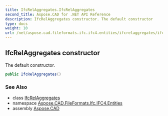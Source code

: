 ```yaml
---
title: IfcRelAggregates.IfcRelAggregates
second_title: Aspose.CAD for .NET API Reference
description: IfcRelAggregates constructor. The default constructor
type: docs
weight: 10
url: /net/aspose.cad.fileformats.ifc.ifc4.entities/ifcrelaggregates/ifcrelaggregates/
---
```

## IfcRelAggregates constructor

The default constructor.

```csharp
public IfcRelAggregates()
```

### See Also

* class [IfcRelAggregates](../)
* namespace [Aspose.CAD.FileFormats.Ifc.IFC4.Entities](../../ifcrelaggregates/)
* assembly [Aspose.CAD](../../../)


